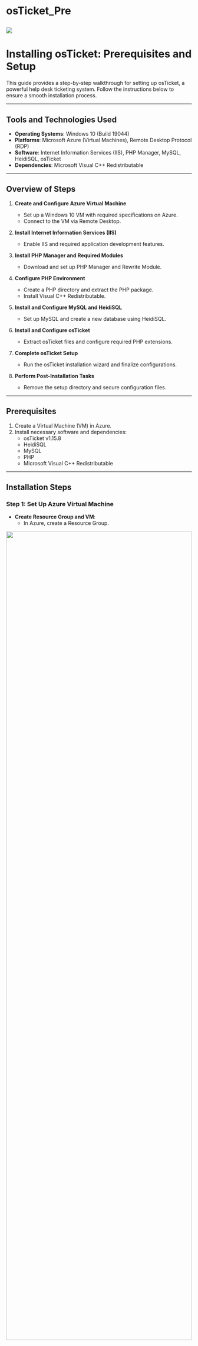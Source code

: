 # osTicket_Pre<p align="center">
<img src="https://i.imgur.com/Clzj7Xs.png"/>
</p>

# Installing osTicket: Prerequisites and Setup

This guide provides a step-by-step walkthrough for setting up osTicket, a powerful help desk ticketing system. Follow the instructions below to ensure a smooth installation process.

---

## Tools and Technologies Used

- **Operating Systems**: Windows 10 (Build 19044)
- **Platforms**: Microsoft Azure (Virtual Machines), Remote Desktop Protocol (RDP)
- **Software**: Internet Information Services (IIS), PHP Manager, MySQL, HeidiSQL, osTicket
- **Dependencies**: Microsoft Visual C++ Redistributable

---

## Overview of Steps

1. **Create and Configure Azure Virtual Machine**
   - Set up a Windows 10 VM with required specifications on Azure.
   - Connect to the VM via Remote Desktop.

2. **Install Internet Information Services (IIS)**
   - Enable IIS and required application development features.

3. **Install PHP Manager and Required Modules**
   - Download and set up PHP Manager and Rewrite Module.

4. **Configure PHP Environment**
   - Create a PHP directory and extract the PHP package.
   - Install Visual C++ Redistributable.

5. **Install and Configure MySQL and HeidiSQL**
   - Set up MySQL and create a new database using HeidiSQL.

6. **Install and Configure osTicket**
   - Extract osTicket files and configure required PHP extensions.

7. **Complete osTicket Setup**
   - Run the osTicket installation wizard and finalize configurations.

8. **Perform Post-Installation Tasks**
   - Remove the setup directory and secure configuration files.

---

## Prerequisites

1. Create a Virtual Machine (VM) in Azure.
2. Install necessary software and dependencies:
   - osTicket v1.15.8
   - HeidiSQL
   - MySQL
   - PHP
   - Microsoft Visual C++ Redistributable

---

## Installation Steps

### Step 1: Set Up Azure Virtual Machine

- **Create Resource Group and VM**:
  - In Azure, create a Resource Group.

<p align="center">
<img src="https://i.imgur.com/eBi5k2l.png" height="75%" width="100%"/>
</p>

- **Create a VM on Azure**:
  - Set up a Windows 10 VM with 2-4 virtual CPUs and a new Virtual Network (Vnet).
  - Note down the username and password for RDP access.

<p align="center">
<img src="https://i.imgur.com/dEF1c7h.png" height="75%" width="100%"/>
</p>

- **Connect via Remote Desktop**:
  - Use the Remote Desktop Connection app to log into your Azure VM.

### Step 2: Enable IIS

- Navigate to **Control Panel > Programs > Turn Windows features on or off**.
- Enable **Internet Information Services (IIS)** and expand the following options:
  - **World Wide Web Services > Application Development Features > CGI**

<p align="center">
<img src="https://i.imgur.com/iB0DDRd.png" height="75%" width="100%"/>
</p>
<p align="center">
<img src="https://i.imgur.com/1RmIXB7.png" height="75%" width="100%"/>
</p>

### Step 3: Install PHP Manager and Rewrite Module

- Download and install the **PHP Manager** and **Rewrite Module**. You can find the files used on [here](https://drive.google.com/drive/u/2/folders/1APMfNyfNzcxZC6EzdaNfdZsUwxWYChf6) 📁

<p align="center">
<img src="https://i.imgur.com/3z1QIKm.png" height="75%" width="100%"/>
</p>
<p align="center">
<img src="https://i.imgur.com/OxGLdQW.png" height="75%" width="100%"/>
</p>

### Step 4: Configure PHP

- **Create PHP Directory**:
  - Create a folder `C:\PHP`.

<p align="center">
<img src="https://i.imgur.com/Pd0tJRO.png" height="75%" width="100%"/>
</p>

  - Download and extract the `php-7.3.8-nts-Win32-VC15-x86.zip` file into `C:\PHP`.

<p align="center">
<img src="https://i.imgur.com/TYfYbUO.png" height="75%" width="100%"/>
</p>

- **Install VC Redistributable**:
  - Download and install **VC_Redist**.

<p align="center">
<img src="https://i.imgur.com/iFhX1LB.png" height="75%" width="100%"/>
</p>

### Step 5: Install MySQL and HeidiSQL

- Download and install **MySQL**.
  - Set up a username and password for database access.

<p align="center">
<img src="https://i.imgur.com/XJBBU8x.png" height="75%" width="100%"/>
</p>

- Install **HeidiSQL** and create a new database named `osTicket`.

<p align="center">
<img src="https://i.imgur.com/CuOp4jn.png" height="75%" width="100%"/>
</p>

<p align="center">
<img src="https://i.imgur.com/vXzmQqg.png" height="75%" width="100%"/>
</p>

### Step 6: Install osTicket

- Download osTicket and extract the `upload` folder to `C:\inetpub\wwwroot`.
- Rename `upload` to `osTicket`.

<p align="center">
<img src="https://i.imgur.com/pDikkgq.png" height="75%" width="100%"/>
</p>

- Restart IIS and browse to the osTicket installation page (`http://localhost/osTicket`).

### Step 7: Configure osTicket

- Enable required PHP extensions in IIS:
  - `php_imap.dll`
  - `php_intl.dll`
  - `php_opcache.dll`

<p align="center">
<img src="https://i.imgur.com/LFKo5Hs.png" height="75%" width="100%"/>
</p>

- Rename and set permissions for the configuration file:
  - Rename `ost-sampleconfig.php` to `ost-config.php`.
  - Disable inheritance and assign `Everyone` full access.

<p align="center">
<img src="https://i.imgur.com/YzsMXNX.png" height="75%" width="100%"/>
</p>

### Step 8: Complete Installation

- Configure the database in the osTicket setup wizard:
  - Database Name: `osTicket`
  - Username: `root`
  - Password: Set during MySQL installation.

<p align="center">
<img src="https://i.imgur.com/akDyber.png" height="75%" width="100%"/>
</p>

- Click **Install Now!** to finalize.

### Step 9: Post-Installation Cleanup

- Delete the `setup` directory: `C:\inetpub\wwwroot\osTicket\setup`.
- Set `ost-config.php` to read-only.

<p align="center">
<img src="https://i.imgur.com/n6k46XL.png" height="75%" width="100%"/>
</p>

### Step 10: Access osTicket Admin Panel

- Log in to the osTicket Admin Panel: `http://localhost/osTicket/scp/login.php`.

<p align="center">
<img src="https://i.imgur.com/9Dpw4tY.png" height="75%" width="100%"/>
</p>

---

## Congratulations!

You've successfully installed and configured osTicket.
